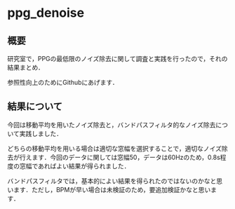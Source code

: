 # ppg_denoise

## 概要

研究室で，PPGの最低限のノイズ除去に関して調査と実践を行ったので，それの結果まとめ．

参照性向上のためにGithubにあげます．

## 結果について

今回は移動平均を用いたノイズ除去と，バンドパスフィルタ的なノイズ除去について実践しました．

どちらの移動平均を用いる場合は適切な窓幅を選択することで，適切なノイズ除去が行えます．今回のデータに関しては窓幅50，データは60Hzのため，0.8s程度の窓幅であればよい結果が得られました．

バンドパスフィルタでは，基本的によい結果を得られたのではないのかなと思います．ただし，BPMが早い場合は未検証のため，要追加検証かなと思います．